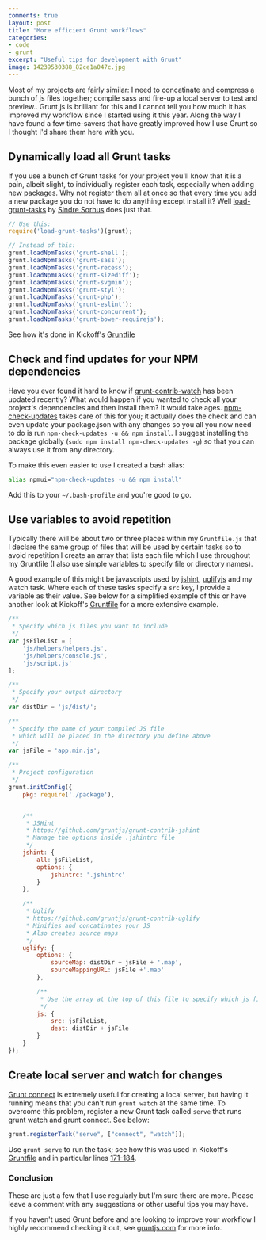 ```yaml
---
comments: true
layout: post
title: "More efficient Grunt workflows"
categories:
- code
- grunt
excerpt: "Useful tips for development with Grunt"
image: 14239530388_82ce1a047c.jpg
---
```

Most of my projects are fairly similar: I need to concatinate and compress a bunch of js files together; compile sass and fire-up a local server to test and preview.. Grunt.js is brilliant for this and I cannot tell you how much it has improved my workflow since I started using it this year. Along the way I have found a few time-savers that have greatly improved how I use Grunt so I thought I'd share them here with you.

## Dynamically load all Grunt tasks

If you use a bunch of Grunt tasks for your project you'll know that it is a pain, albeit slight, to individually register each task, especially when adding new packages. Why not register them all at once so that every time you add a new package you do not have to do anything except install it? Well [load-grunt-tasks](https://github.com/sindresorhus/load-grunt-tasks) by [Sindre Sorhus](https://github.com/sindresorhus/) does just that.

```js
// Use this:
require('load-grunt-tasks')(grunt);

// Instead of this:
grunt.loadNpmTasks('grunt-shell');
grunt.loadNpmTasks('grunt-sass');
grunt.loadNpmTasks('grunt-recess');
grunt.loadNpmTasks('grunt-sizediff');
grunt.loadNpmTasks('grunt-svgmin');
grunt.loadNpmTasks('grunt-styl');
grunt.loadNpmTasks('grunt-php');
grunt.loadNpmTasks('grunt-eslint');
grunt.loadNpmTasks('grunt-concurrent');
grunt.loadNpmTasks('grunt-bower-requirejs');
```

See how it's done in Kickoff's [Gruntfile](https://github.com/tmwagency/kickoff/blob/master/Gruntfile.js#L226)

## Check and find updates for your NPM dependencies

Have you ever found it hard to know if [grunt-contrib-watch](https://github.com/gruntjs/grunt-contrib-watch) has been updated recently? What would happen if you wanted to check all your project's dependencies and then install them? It would take ages. [npm-check-updates](https://npmjs.org/package/npm-check-updates) takes care of this for you; it actually does the check and can even update your package.json with any changes so you all you now need to do is run `npm-check-updates -u && npm install`. I suggest installing the package globally (`sudo npm install npm-check-updates -g`) so that you can always use it from any directory.

To make this even easier to use I created a bash alias:
```sh
alias npmui="npm-check-updates -u && npm install"
```
Add this to your `~/.bash-profile` and you're good to go.

## Use variables to avoid repetition
Typically there will be about two or three places within my `Gruntfile.js` that I declare the same group of files that will be used by certain tasks so to avoid repetition I create an array that lists each file which I use throughout my Gruntfile (I also use simple variables to specify file or directory names).

A good example of this might be javascripts used by [jshint](https://github.com/gruntjs/grunt-contrib-jshint), [uglifyjs](https://github.com/gruntjs/grunt-contrib-uglify) and my watch task. Where each of these tasks specify a `src` key, I provide a variable as their value. See below for a simplified example of this or have another look at Kickoff's [Gruntfile](https://github.com/tmwagency/kickoff/blob/master/Gruntfile.js) for a more extensive example.

```js
/**
 * Specify which js files you want to include
 */
var jsFileList = [
	'js/helpers/helpers.js',
	'js/helpers/console.js',
	'js/script.js'
];

/**
 * Specify your output directory
 */
var distDir = 'js/dist/';

/**
 * Specify the name of your compiled JS file
 * which will be placed in the directory you define above
 */
var jsFile = 'app.min.js';

/**
 * Project configuration
 */
grunt.initConfig({
	pkg: require('./package'),


	/**
	 * JSHint
	 * https://github.com/gruntjs/grunt-contrib-jshint
	 * Manage the options inside .jshintrc file
	 */
	jshint: {
		all: jsFileList,
		options: {
			jshintrc: '.jshintrc'
		}
	},

	/**
	 * Uglify
	 * https://github.com/gruntjs/grunt-contrib-uglify
	 * Minifies and concatinates your JS
	 * Also creates source maps
	 */
	uglify: {
		options: {
			sourceMap: distDir + jsFile + '.map',
			sourceMappingURL: jsFile +'.map'
		},

		/**
		 * Use the array at the top of this file to specify which js files you include
		 */
		js: {
			src: jsFileList,
			dest: distDir + jsFile
		}
	}
});
```

## Create local server and watch for changes
[Grunt connect](https://github.com/iammerrick/grunt-connect) is extremely useful for creating a local server, but having it running means that you can't run `grunt watch` at the same time. To overcome this problem, register a new Grunt task called `serve` that runs grunt watch and grunt connect. See below:

```js
grunt.registerTask("serve", ["connect", "watch"]);
```

Use `grunt serve` to run the task; see how this was used in Kickoff's [Gruntfile](https://github.com/tmwagency/kickoff/blob/master/Gruntfile.js#L263) and in particular lines [171-184](https://github.com/tmwagency/kickoff/blob/master/Gruntfile.js#L171-L184).

### Conclusion
These are just a few that I use regularly but I'm sure there are more. Please leave a comment with any suggestions or other useful tips you may have.

If you haven't used Grunt before and are looking to improve your workflow I highly recommend checking it out, see [gruntjs.com](http://gruntjs.com) for more info.
